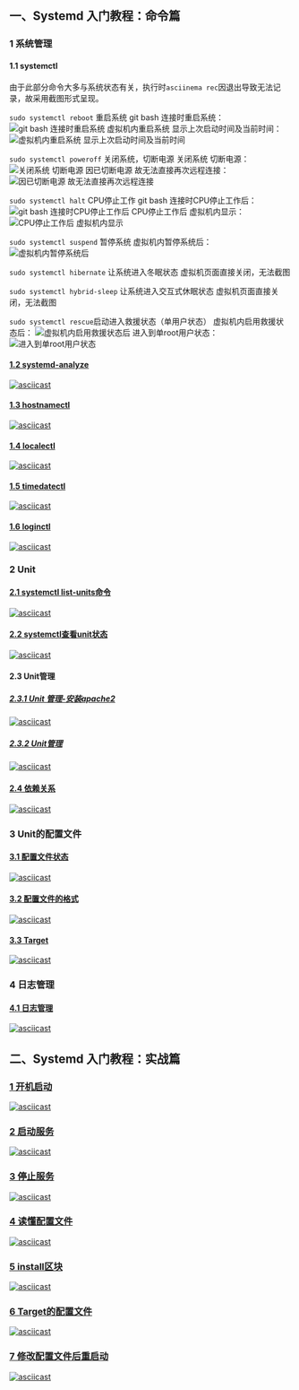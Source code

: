  ## 一、Systemd 入门教程：命令篇
 ### 1 系统管理
 #### 1.1 systemctl
 由于此部分命令大多与系统状态有关，执行时`asciinema rec`因退出导致无法记录，故采用截图形式呈现。
 
 `sudo systemctl reboot` 重启系统
 git  bash 连接时重启系统：
 ![git  bash 连接时重启系统](./image/1%20git%20bash%20%E8%BF%9E%E6%8E%A5%E6%97%B6%E9%87%8D%E5%90%AF%E7%B3%BB%E7%BB%9F.png)
 虚拟机内重启系统 显示上次启动时间及当前时间：
 ![虚拟机内重启系统 显示上次启动时间及当前时间](./image/2%20%E8%99%9A%E6%8B%9F%E6%9C%BA%E5%86%85%E9%87%8D%E5%90%AF%E7%B3%BB%E7%BB%9F%20%E6%98%BE%E7%A4%BA%E4%B8%8A%E6%AC%A1%E5%90%AF%E5%8A%A8%E6%97%B6%E9%97%B4%E5%8F%8A%E5%BD%93%E5%89%8D%E6%97%B6%E9%97%B4.png)

 `sudo systemctl poweroff` 关闭系统，切断电源
 关闭系统 切断电源：
![关闭系统 切断电源](./image/3%20%E5%85%B3%E9%97%AD%E7%B3%BB%E7%BB%9F%20%E5%88%87%E6%96%AD%E7%94%B5%E6%BA%90.png)
因已切断电源 故无法直接再次远程连接：
![因已切断电源 故无法直接再次远程连接](./image/4%20%E5%9B%A0%E5%B7%B2%E5%88%87%E6%96%AD%E7%94%B5%E6%BA%90%20%E6%95%85%E6%97%A0%E6%B3%95%E7%9B%B4%E6%8E%A5%E5%86%8D%E6%AC%A1%E8%BF%9C%E7%A8%8B%E8%BF%9E%E6%8E%A5.png)

 `sudo systemctl halt` CPU停止工作
git bash 连接时CPU停止工作后：
 ![git bash 连接时CPU停止工作后](./image/5%20git%20bash%20%E8%BF%9E%E6%8E%A5%E6%97%B6CPU%E5%81%9C%E6%AD%A2%E5%B7%A5%E4%BD%9C%E5%90%8E.png)
CPU停止工作后 虚拟机内显示：
![CPU停止工作后 虚拟机内显示](./image/6%20CPU%E5%81%9C%E6%AD%A2%E5%B7%A5%E4%BD%9C%E5%90%8E%20%E8%99%9A%E6%8B%9F%E6%9C%BA%E5%86%85%E6%98%BE%E7%A4%BA.png)

 `sudo systemctl suspend` 暂停系统
 虚拟机内暂停系统后：
![虚拟机内暂停系统后](./image/7%20%E8%99%9A%E6%8B%9F%E6%9C%BA%E5%86%85%E6%9A%82%E5%81%9C%E7%B3%BB%E7%BB%9F%E5%90%8E.png)

 `sudo systemctl hibernate` 让系统进入冬眠状态
虚拟机页面直接关闭，无法截图

 `sudo systemctl hybrid-sleep` 让系统进入交互式休眠状态
虚拟机页面直接关闭，无法截图

 `sudo systemctl rescue`启动进入救援状态（单用户状态）
 虚拟机内启用救援状态后：
![虚拟机内启用救援状态后](./image/8%20%E8%99%9A%E6%8B%9F%E6%9C%BA%E5%86%85%E5%90%AF%E7%94%A8%E6%95%91%E6%8F%B4%E7%8A%B6%E6%80%81%E5%90%8E.png)
进入到单root用户状态：
![进入到单root用户状态](./image/9%20%E8%BF%9B%E5%85%A5%E5%88%B0%E5%8D%95root%E7%94%A8%E6%88%B7%E7%8A%B6%E6%80%81.png)

#### [1.2 systemd-analyze](https://asciinema.org/a/505427)
[![asciicast](https://asciinema.org/a/505427.svg)](https://asciinema.org/a/505427)

#### [1.3 hostnamectl](https://asciinema.org/a/505429)
[![asciicast](https://asciinema.org/a/505429.svg)](https://asciinema.org/a/505429)

#### [1.4 localectl](https://asciinema.org/a/505431)
[![asciicast](https://asciinema.org/a/505431.svg)](https://asciinema.org/a/505431)

#### [1.5 timedatectl](https://asciinema.org/a/505433)
[![asciicast](https://asciinema.org/a/505433.svg)](https://asciinema.org/a/505433)

#### [1.6 loginctl](https://asciinema.org/a/505435)
[![asciicast](https://asciinema.org/a/505435.svg)](https://asciinema.org/a/505435)

### 2 Unit
#### [2.1 systemctl list-units命令](https://asciinema.org/a/505437)
[![asciicast](https://asciinema.org/a/505437.svg)](https://asciinema.org/a/505437)

#### [2.2 systemctl查看unit状态](https://asciinema.org/a/505439)
[![asciicast](https://asciinema.org/a/505439.svg)](https://asciinema.org/a/505439)

#### 2.3 Unit管理
##### [2.3.1 Unit 管理-安装apache2](https://asciinema.org/a/505512)
[![asciicast](https://asciinema.org/a/505512.svg)](https://asciinema.org/a/505512)

##### [2.3.2 Unit管理](https://asciinema.org/a/505513)
[![asciicast](https://asciinema.org/a/505513.svg)](https://asciinema.org/a/505513)

#### [2.4 依赖关系](https://asciinema.org/a/505514)
[![asciicast](https://asciinema.org/a/505514.svg)](https://asciinema.org/a/505514)

### 3 Unit的配置文件
#### [3.1 配置文件状态](https://asciinema.org/a/505515)
[![asciicast](https://asciinema.org/a/505515.svg)](https://asciinema.org/a/505515)

#### [3.2 配置文件的格式](https://asciinema.org/a/505516)
[![asciicast](https://asciinema.org/a/505516.svg)](https://asciinema.org/a/505516)

#### [3.3 Target](https://asciinema.org/a/505517)
[![asciicast](https://asciinema.org/a/505517.svg)](https://asciinema.org/a/505517)

### 4 日志管理
#### [4.1 日志管理](https://asciinema.org/a/505521)
[![asciicast](https://asciinema.org/a/505521.svg)](https://asciinema.org/a/505521)

## 二、Systemd 入门教程：实战篇
### [1 开机启动](https://asciinema.org/a/505524)
[![asciicast](https://asciinema.org/a/505524.svg)](https://asciinema.org/a/505524)

### [2 启动服务](https://asciinema.org/a/505525)
[![asciicast](https://asciinema.org/a/505525.svg)](https://asciinema.org/a/505525)

### [3 停止服务](https://asciinema.org/a/505526)
[![asciicast](https://asciinema.org/a/505526.svg)](https://asciinema.org/a/505526)

### [4 读懂配置文件](https://asciinema.org/a/505527)
[![asciicast](https://asciinema.org/a/505527.svg)](https://asciinema.org/a/505527)

### [5 install区块](https://asciinema.org/a/505529)
[![asciicast](https://asciinema.org/a/505529.svg)](https://asciinema.org/a/505529)

### [6 Target的配置文件](https://asciinema.org/a/505530)
[![asciicast](https://asciinema.org/a/505530.svg)](https://asciinema.org/a/505530)

### [7 修改配置文件后重启动](https://asciinema.org/a/505531)
[![asciicast](https://asciinema.org/a/505531.svg)](https://asciinema.org/a/505531)